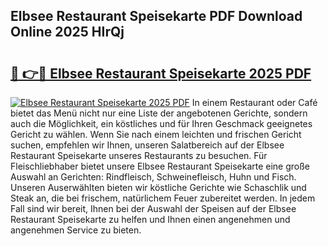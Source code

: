 ## Elbsee Restaurant Speisekarte PDF Download Online 2025 HIrQj

# <h2><a href="http://gccqsz.nevu.top/?p=Elbsee+Restaurant+Speisekarte">🔗 👉🔴 Elbsee Restaurant Speisekarte 2025 PDF</a></h2>

[![Elbsee Restaurant Speisekarte 2025 PDF](https://i.imgur.com/dBaPXMq.png)](http://gccqsz.nevu.top/?p=Elbsee+Restaurant+Speisekarte)
In einem Restaurant oder Café bietet das Menü nicht nur eine Liste der angebotenen Gerichte, sondern auch die Möglichkeit, ein köstliches und für Ihren Geschmack geeignetes Gericht zu wählen. Wenn Sie nach einem leichten und frischen Gericht suchen, empfehlen wir Ihnen, unseren Salatbereich auf der Elbsee Restaurant Speisekarte unseres Restaurants zu besuchen. Für Fleischliebhaber bietet unsere Elbsee Restaurant Speisekarte eine große Auswahl an Gerichten: Rindfleisch, Schweinefleisch, Huhn und Fisch. Unseren Auserwählten bieten wir köstliche Gerichte wie Schaschlik und Steak an, die bei frischem, natürlichem Feuer zubereitet werden. In jedem Fall sind wir bereit, Ihnen bei der Auswahl der Speisen auf der Elbsee Restaurant Speisekarte zu helfen und Ihnen einen angenehmen und angenehmen Service zu bieten.
